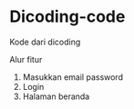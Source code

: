# Dicoding-code
Kode dari dicoding


Alur fitur
1. Masukkan email password
2. Login
3. Halaman beranda
